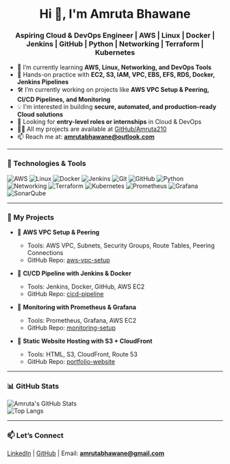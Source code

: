 <h1 align="center">Hi 👋, I'm Amruta Bhawane</h1>
<h3 align="center">Aspiring Cloud & DevOps Engineer | AWS | Linux | Docker | Jenkins | GitHub | Python | Networking | Terraform | Kubernetes</h3>

- 🌱 I’m currently learning **AWS, Linux, Networking, and DevOps Tools**
- 💼 Hands-on practice with **EC2, S3, IAM, VPC, EBS, EFS, RDS, Docker, Jenkins Pipelines**
- 🛠️ I’m currently working on projects like **AWS VPC Setup & Peering, CI/CD Pipelines, and Monitoring**
- 💡 I'm interested in building **secure, automated, and production-ready Cloud solutions**
- 🔭 Looking for **entry-level roles or internships** in Cloud & DevOps
- 👨‍💻 All my projects are available at [GitHub/Amruta210](https://github.com/Amruta210)
- 📫 Reach me at: **amrutabhawane@outlook.com**

---

### 🚀 Technologies & Tools
![AWS](https://img.shields.io/badge/-AWS-%23FF9900?style=flat&logo=amazon-aws&logoColor=white)
![Linux](https://img.shields.io/badge/-Linux-%232C8EBB?style=flat&logo=linux&logoColor=white)
![Docker](https://img.shields.io/badge/-Docker-%232496ED?style=flat&logo=docker&logoColor=white)
![Jenkins](https://img.shields.io/badge/-Jenkins-%23D24939?style=flat&logo=jenkins&logoColor=white)
![Git](https://img.shields.io/badge/-Git-%23F05033?style=flat&logo=git&logoColor=white)
![GitHub](https://img.shields.io/badge/-GitHub-%23121011?style=flat&logo=github&logoColor=white)
![Python](https://img.shields.io/badge/-Python-%2314354C?style=flat&logo=python&logoColor=white)
![Networking](https://img.shields.io/badge/-Networking-%23007ACC?style=flat&logo=cisco&logoColor=white)
![Terraform](https://img.shields.io/badge/-Terraform-%235835CC?style=flat&logo=terraform&logoColor=white)
![Kubernetes](https://img.shields.io/badge/-Kubernetes-%23326ce5?style=flat&logo=kubernetes&logoColor=white)
![Prometheus](https://img.shields.io/badge/-Prometheus-%23E6522C?style=flat&logo=prometheus&logoColor=white)
![Grafana](https://img.shields.io/badge/-Grafana-%23F46800?style=flat&logo=grafana&logoColor=white)
![SonarQube](https://img.shields.io/badge/-SonarQube-%234E9BCD?style=flat&logo=sonarqube&logoColor=white)

---

### 📌 My Projects

- 🔹 **AWS VPC Setup & Peering**  
  - Tools: AWS VPC, Subnets, Security Groups, Route Tables, Peering Connections  
  - GitHub Repo: [aws-vpc-setup](https://github.com/Amruta210/aws-vpc-setup)

- 🔹 **CI/CD Pipeline with Jenkins & Docker**  
  - Tools: Jenkins, Docker, GitHub, AWS EC2  
  - GitHub Repo: [cicd-pipeline](https://github.com/Amruta210/cicd-pipeline)

- 🔹 **Monitoring with Prometheus & Grafana**  
  - Tools: Prometheus, Grafana, AWS EC2  
  - GitHub Repo: [monitoring-setup](https://github.com/Amruta210/monitoring-setup)

- 🔹 **Static Website Hosting with S3 + CloudFront**  
  - Tools: HTML, S3, CloudFront, Route 53  
  - GitHub Repo: [portfolio-website](https://github.com/Amruta210/portfolio-website)

---

### 📊 GitHub Stats

![Amruta's GitHub Stats](https://github-readme-stats.vercel.app/api?username=Amruta210&show_icons=true&theme=radical)  
![Top Langs](https://github-readme-stats.vercel.app/api/top-langs/?username=Amruta210&layout=compact&theme=radical)

---

### 📫 Let’s Connect
[LinkedIn](https://www.linkedin.com/in/amruta-bhawane) | [GitHub](https://github.com/Amruta210) | Email: **amrutabhawane@gmail.com**
